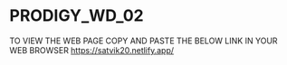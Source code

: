 # PRODIGY_WD_02
TO VIEW THE WEB PAGE COPY AND PASTE THE BELOW LINK IN YOUR WEB BROWSER
https://satvik20.netlify.app/

